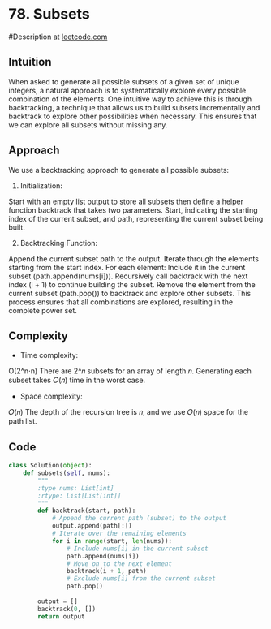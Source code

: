 # 78. Subsets
#Description at [leetcode.com](https://leetcode.com/problems/subsets/description/)

## Intuition
When asked to generate all possible subsets of a given set of unique integers, a natural approach is to systematically 
explore every possible combination of the elements. One intuitive way to achieve this is through backtracking, a 
technique that allows us to build subsets incrementally and backtrack to explore other possibilities when necessary. 
This ensures that we can explore all subsets without missing any.

## Approach
We use a backtracking approach to generate all possible subsets:

1. Initialization:

Start with an empty list output to store all subsets then define a helper function backtrack that takes two parameters. 
Start, indicating the starting index of the current subset, and path, representing the current subset being built.

2. Backtracking Function:

Append the current subset path to the output.
Iterate through the elements starting from the start index.
For each element:
Include it in the current subset (path.append(nums[i])).
Recursively call backtrack with the next index (i + 1) to continue building the subset.
Remove the element from the current subset (path.pop()) to backtrack and explore other subsets.
This process ensures that all combinations are explored, resulting in the complete power set.

## Complexity
- Time complexity:

O(2^n⋅n) There are 2^𝑛 subsets for an array of length 𝑛. Generating each subset takes 𝑂(𝑛) time in the worst case.

- Space complexity:

𝑂(𝑛) The depth of the recursion tree is 𝑛, and we use 𝑂(𝑛) space for the path list.

## Code
```py
class Solution(object):
    def subsets(self, nums):
        """
        :type nums: List[int]
        :rtype: List[List[int]]
        """
        def backtrack(start, path):
            # Append the current path (subset) to the output
            output.append(path[:])
            # Iterate over the remaining elements
            for i in range(start, len(nums)):
                # Include nums[i] in the current subset
                path.append(nums[i])
                # Move on to the next element
                backtrack(i + 1, path)
                # Exclude nums[i] from the current subset
                path.pop()
        
        output = []
        backtrack(0, [])
        return output

```